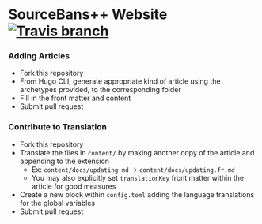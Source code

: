# SourceBans++ Website [![Travis branch](https://img.shields.io/travis/sbpp/sbpp.github.io/src.svg?style=flat-square)](https://travis-ci.org/sbpp/sbpp.github.io)

### Adding Articles

- Fork this repository
- From Hugo CLI, generate appropriate kind of article using the archetypes provided, to the corresponding folder
- Fill in the front matter and content
- Submit pull request

### Contribute to Translation

- Fork this repository
- Translate the files in `content/` by making another copy of the article and appending to the extension
  - Ex: `content/docs/updating.md` -> `content/docs/updating.fr.md`
  - You may also explicitly set `translationKey` front matter within the article for good measures
- Create a new block within `config.toml` adding the language translations for the global variables
- Submit pull request
